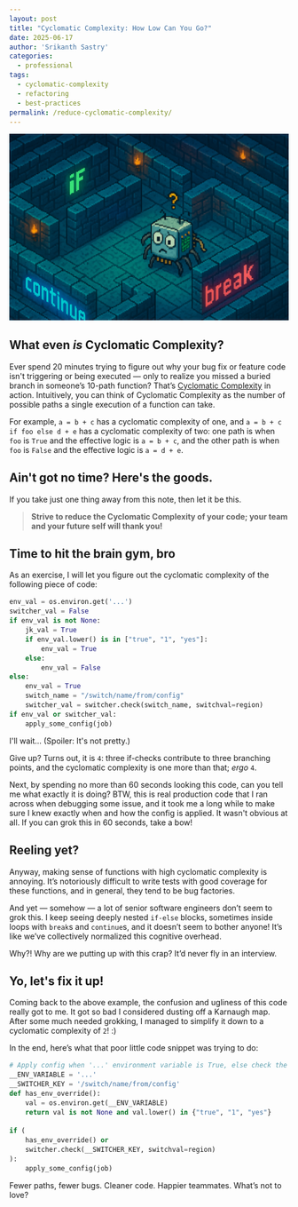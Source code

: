 ```yaml
---
layout: post
title: "Cyclomatic Complexity: How Low Can You Go?"
date: 2025-06-17
author: 'Srikanth Sastry'
categories:
  - professional
tags: 
  - cyclomatic-complexity
  - refactoring
  - best-practices
permalink: /reduce-cyclomatic-complexity/
---
```


![](/images/cpu-in-maze-pixel-art.png)
## What even _is_ Cyclomatic Complexity?
Ever spend 20 minutes trying to figure out why your bug fix or feature code isn't triggering or being executed — only to realize you missed a buried branch in someone’s 10-path function? That’s [Cyclomatic Complexity](https://en.wikipedia.org/wiki/Cyclomatic_complexity) in action. Intuitively, you can think of Cyclomatic Complexity as the number of possible paths a single execution of a function can take. 

For example, `a = b + c` has a cyclomatic complexity of one, and `a = b + c if foo else d + e` has a cyclomatic complexity of two: one path is when `foo` is `True` and the effective logic is `a = b + c`, and the other path is when `foo` is `False` and the effective logic is `a = d + e`.

## Ain't got no time? Here's the goods.

If you take just one thing away from this note, then let it be this.

> **Strive to reduce the Cyclomatic Complexity of your code; your team and your future self will thank you!**

## Time to hit the brain gym, bro
As an exercise, I will let you figure out the cyclomatic complexity of the following piece of code:

```python
env_val = os.environ.get('...')
switcher_val = False
if env_val is not None:
    jk_val = True
    if env_val.lower() is in ["true", "1", "yes"]:
        env_val = True
    else:
        env_val = False
else:
    env_val = True
    switch_name = "/switch/name/from/config"
    switcher_val = switcher.check(switch_name, switchval=region)
if env_val or switcher_val:
    apply_some_config(job)
```

I'll wait... (Spoiler: It's not pretty.)

Give up? Turns out, it is `4`: three if-checks contribute to three branching points, and the cyclomatic complexity is one more than that; _ergo_ `4`.

Next, by spending no more than 60 seconds looking this code, can you tell me what exactly it is doing? BTW, this is real production code that I ran across when debugging some issue, and it took me a long while to make sure I knew exactly when and how the config is applied. It wasn't obvious at all. If you can grok this in 60 seconds, take a bow!

## Reeling yet?

Anyway, making sense of functions with high cyclomatic complexity is annoying. It’s notoriously difficult to write tests with good coverage for these functions, and in general, they tend to be bug factories.

And yet — somehow — a lot of senior software engineers don’t seem to grok this. I keep seeing deeply nested `if-else` blocks, sometimes inside loops with `break`s and `continue`s, and it doesn’t seem to bother anyone! It’s like we’ve collectively normalized this cognitive overhead. 

Why?! Why are we putting up with this crap? It’d never fly in an interview.


## Yo, let's fix it up!
Coming back to the above example, the confusion and ugliness of this code really got to me. It got so bad I considered dusting off a Karnaugh map. After some much needed grokking, I managed to simplify it down to a cyclomatic complexity of `2`! :)

In the end, here’s what that poor little code snippet was trying to do:

```python
# Apply config when '...' environment variable is True, else check the switch
__ENV_VARIABLE = '...'
__SWITCHER_KEY = '/switch/name/from/config'
def has_env_override():
    val = os.environ.get(__ENV_VARIABLE)
    return val is not None and val.lower() in {"true", "1", "yes"}

if (
    has_env_override() or 
    switcher.check(__SWITCHER_KEY, switchval=region)
):
    apply_some_config(job)
```

Fewer paths, fewer bugs. Cleaner code. Happier teammates. What’s not to love?
